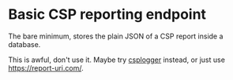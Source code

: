 # Basic CSP reporting endpoint

The bare minimum, stores the plain JSON of a CSP report inside a database.

This is awful, don't use it. Maybe try [csplogger](https://github.com/giuliocomi/csplogger/) instead, or just use https://report-uri.com/.
